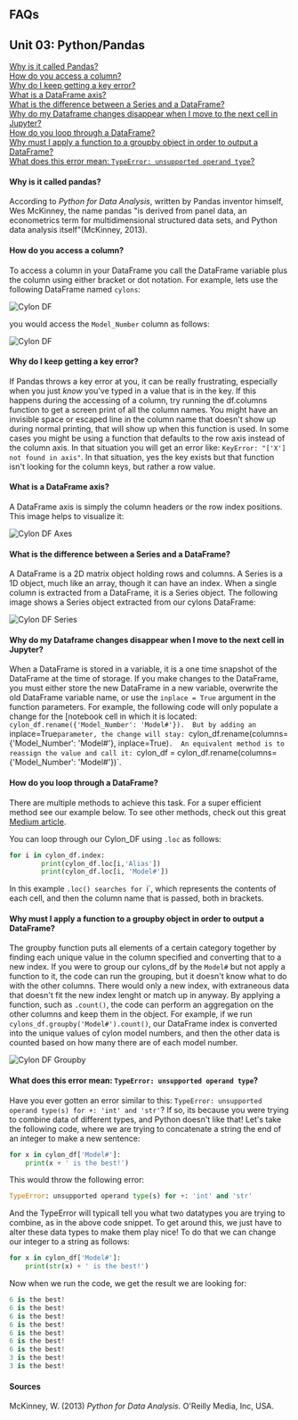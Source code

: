 ## FAQs

## Unit 03: Python/Pandas
[Why is it called Pandas?](#why-is-it-called-pandas)<br>
[How do you access a column?](#how-do-you-access-a-column)<br>
[Why do I keep getting a key error?](#why-do-i-keep-getting-a-key-error)<br>
[What is a DataFrame axis?](#what-is-a-dataframe-axis)<br>
[What is the difference between a Series and a DataFrame?](#what-is-the-difference-between-a-series-and-a-dataframe)<br>
[Why do my Dataframe changes disappear when I move to the next cell in Jupyter?](#why-do-my-dataframe-changes-disappear-when-i-move-to-the-next-cell-in-Jupyter)<br>
[How do you loop through a DataFrame?](#how-do-you-loop-through-a-dataframe)<br>
[Why must I apply a function to a groupby object in order to output a DataFrame?](#why-must-i-apply-a-function-to-a-groupby-object-in-order-to-output-a-dataframe)<br>
[What does this error mean: `TypeError: unsupported operand type`?](#what-does-this-error-mean-typeerror-unsupported-operand-type)<br>
#### Why is it called pandas?
According to *Python for Data Analysis*, written by Pandas inventor himself, Wes McKinney, the name pandas "is derived from panel data, an econometrics term for multidimensional structured data sets, and Python data analysis itself"(McKinney, 2013).

#### How do you access a column?
To access a column in your DataFrame you call the DataFrame variable plus the column using either bracket or dot notation.  For example, lets use the following DataFrame named `cylons`:

![Cylon DF](Resources/Cylon_DF.PNG)<br>

you would access the `Model_Number` column as follows:

![Cylon DF](Resources/Cylon_Series.PNG)<br>

#### Why do I keep getting a key error?
If Pandas throws a key error at you, it can be really frustrating, especially when you just *know* you've typed in a value that is in the key.  If this happens during the accessing of a column, try running the df.columns function to get a screen print of all the column names.  You might have an invisible space or escaped line in the column name that doesn't show up during normal printing, that will show up when this function is used.  In some cases you might be using a function that defaults to the row axis instead of the column axis.  In that situation you will get an error like: `KeyError: "['X'] not found in axis"`.  In that situation, yes the key exists but that function isn't looking for the column keys, but rather a row value.

#### What is a DataFrame axis?
A DataFrame axis is simply the column headers or the row index positions.  This image helps to visualize it:

![Cylon DF Axes](Resources/Cylon_Axes.png)<br>


#### What is the difference between a Series and a DataFrame?
A DataFrame is a 2D matrix object holding rows and columns.  A Series is a 1D object, much like an array, though it can have an index.  When a single column is extracted from a DataFrame, it is a Series object.  The following image shows a Series object extracted from our cylons DataFrame:

![Cylon DF Series](Resources/Cylon_Series.PNG)<br>


#### Why do my Dataframe changes disappear when I move to the next cell in Jupyter?

When a DataFrame is stored in a variable, it is a one time snapshot of the DataFrame at the time of storage.  If you make changes to the DataFrame, you must either store the new DataFrame in a new variable, overwrite the old DataFrame variable name, or use the `inplace = True` argument in the function parameters.  For example, the following code will only populate a change for the [notebook cell in which it is located:  `cylon_df.rename({'Model_Number': 'Model#'}).  But by adding an `inplace=True` parameter, the change will stay:  `cylon_df.rename(columns={'Model_Number': 'Model#'}, inplace=True)`.  An equivalent method is to reassign the value and call it: `cylon_df = cylon_df.rename(columns={'Model_Number': 'Model#'})`.

#### How do you loop through a DataFrame?

There are multiple methods to achieve this task.  For a super efficient method see our example below.  To see other methods, check out this great [Medium article](https://medium.com/@rtjeannier/pandas-101-cont-9d061cb73bfc).

You can loop through our Cylon_DF using `.loc` as follows:

```python
for i in cylon_df.index:
        print(cylon_df.loc[i,'Alias'])
        print(cylon_df.loc[i, 'Model#'])
```
In this example `.loc() searches for `i`, which represents the contents of each cell, and then the column name that is passed, both in brackets.

#### Why must I apply a function to a groupby object in order to output a DataFrame?

The groupby function puts all elements of a certain category together by finding each unique value in the column specified and converting that to a new index.  If you were to group our cylons_df by the `Model#` but not apply a function to it, the code can run the grouping, but it doesn't know what to do with the other columns.  There would only a new index, with extraneous data that doesn't fit the new index lenght or match up in anyway.  By applying a function, such as `.count()`, the code can perform an aggregation on the other columns and keep them in the object.  For example, if we run `cylons_df.groupby('Model#').count()`, our DataFrame index is converted into the unique values of cylon model numbers, and then the other data is counted based on how many there are of each model number.

![Cylon DF Groupby](Resources/Cylon_Groupby.PNG)<br>

#### What does this error mean: `TypeError: unsupported operand type`?

Have you ever gotten an error similar to this:  `TypeError: unsupported operand type(s) for +: 'int' and 'str'`?  If so, its because you were trying to combine data of different types, and Python doesn't like that! Let's take the following code, where we are trying to concatenate a string the end of an integer to make a new sentence:
```python
for x in cylon_df['Model#']:
    print(x + ' is the best!')
```
This would throw the following error:
```python
TypeError: unsupported operand type(s) for +: 'int' and 'str'
```
And the TypeError will typicall tell you what two datatypes you are trying to combine, as in the above code snippet.  To get around this, we just have to alter these data types to make them play nice!  To do that we can change our integer to a string as follows:
```python
for x in cylon_df['Model#']:
    print(str(x) + ' is the best!')
```
Now when we run the code, we get the result we are looking for:
```python
6 is the best!
6 is the best!
6 is the best!
6 is the best!
6 is the best!
6 is the best!
6 is the best!
3 is the best!
3 is the best!
```




#### Sources
McKinney, W. (2013) *Python for Data Analysis.* O'Reilly Media, Inc, USA.
